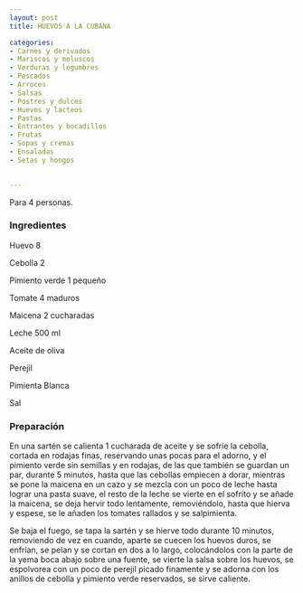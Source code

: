 ```yaml
---
layout: post
title: HUEVOS A LA CUBANA

categories:
- Carnes y derivados
- Mariscos y moluscos
- Verduras y legumbres
- Pescados
- Arroces
- Salsas
- Postres y dulces
- Huevos y lacteos
- Pastas
- Entrantes y bocadillos
- Frutas
- Sopas y cremas
- Ensaladas
- Setas y hongos
 

---
```

Para 4 personas.

<h3>Ingredientes</h3>

Huevo 8

Cebolla 2

Pimiento verde 1 pequeño

Tomate 4 maduros

Maicena 2 cucharadas

Leche 500 ml

Aceite de oliva

Perejil

Pimienta Blanca

Sal

<h3>Preparación</h3>

En una sartén se calienta 1 cucharada de aceite y se sofríe la cebolla, cortada en rodajas finas, reservando unas pocas para el adorno, y el pimiento verde sin semillas y en rodajas, de las que también se guardan un par, durante 5 minutos, hasta que las cebollas empiecen a dorar, mientras se pone la maicena en un cazo y se mezcla con un poco de leche hasta lograr una pasta suave, el resto de la leche se vierte en el sofrito y se añade la maicena, se deja hervir todo lentamente, removiéndolo, hasta que hierva y espese, se le añaden los tomates rallados y se salpimienta.

Se baja el fuego, se tapa la sartén y se hierve todo durante 10 minutos, removiendo de vez en cuando, aparte se cuecen los huevos duros, se enfrían, se pelan y se cortan en dos a lo largo, colocándolos con la parte de la yema boca abajo sobre una fuente, se vierte la salsa sobre los huevos, se espolvorea con un poco de perejil picado finamente y se adorna con los anillos de cebolla y pimiento verde reservados, se sirve caliente.

